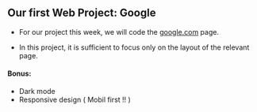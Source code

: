 ## Our first Web Project: **Google**

- For our project this week, we will code the [google.com](https://www.google.com/) page.

- In this project, it is sufficient to focus only on the layout of the relevant page. 

#### Bonus:
- Dark mode 
- Responsive design ( Mobil first !! )